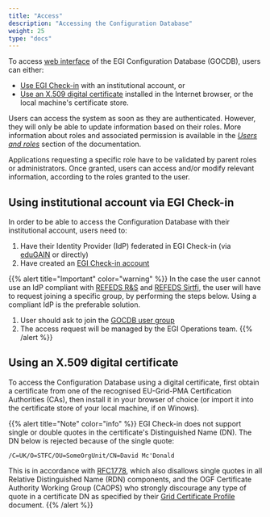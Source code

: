 ```yaml
---
title: "Access"
description: "Accessing the Configuration Database"
weight: 25
type: "docs"
---
```


To access [web interface](https://goc.egi.eu) of the EGI Configuration Database
(GOCDB), users can either:

- [Use EGI Check-in](#using-institutional-account-via-egi-check-in)
  with an institutional account, or
- [Use an X.509 digital certificate](#using-an-x509-digital-certificate)
  installed in the Internet browser, or the local machine's certificate store.

Users can access the system as soon as they are authenticated. However,
they will only be able to update information based on their roles.
More information about roles and associated permission is available in the
[_Users and roles_](https://wiki.egi.eu/wiki/GOCDB/Input_System_User_Documentation#Users_and_roles)
section of the documentation.

Applications requesting a specific role have to be validated by parent roles
or administrators. Once granted, users can access and/or modify relevant
information, according to the roles granted to the user.

## Using institutional account via EGI Check-in

In order to be able to access the Configuration Database with their
institutional account, users need to:

1. Have their Identity Provider (IdP) federated in EGI Check-in (via
   [eduGAIN](https://edugain.org/) or directly)
1. Have created an [EGI Check-in account](/users/check-in/signup)

{{% alert title="Important" color="warning" %}}
In the case the user cannot use an IdP compliant with [REFEDS
R&S](https://refeds.org/research-and-scholarship) and [REFEDS
Sirtfi](https://refeds.org/sirtfi), the user will have to request joining a
specific group, by performing the steps below. Using a compliant IdP is the
preferable solution.

1. User should ask to join the [GOCDB user
   group](https://aai.egi.eu/registry/co_petitions/start/coef:41)
1. The access request will be managed by the EGI Operations team.
{{% /alert %}}

## Using an X.509 digital certificate

To access the Configuration Database using a digital certificate, first obtain
a certificate from one of the recognised EU-Grid-PMA Certification Authorities
(CAs), then install it in your browser of choice (or import it into the
certificate store of your local machine, if on Winows).

{{% alert title="Note" color="info" %}} EGI Check-in does not support single
or double quotes in the certificate's Distinguished Name (DN). The DN
below is rejected because of the single quote:

`/C=UK/O=STFC/OU=SomeOrgUnit/CN=David Mc'Donald`

This is in accordance with [RFC1778](https://tools.ietf.org/html/rfc1778),
which also disallows single quotes in all Relative Distinguished Name (RDN)
components, and the OGF Certificate Authority Working Group (CAOPS) who
strongly discourage any type of quote in a certificate DN as specified by their
[Grid Certificate Profile](https://www.ogf.org/documents/GFD.125.pdf) document.
{{% /alert %}}
